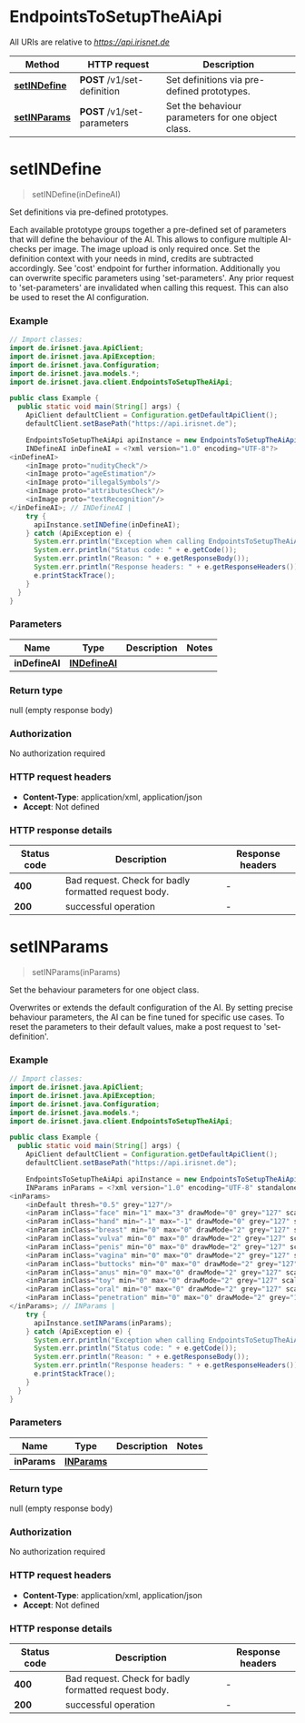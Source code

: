 # EndpointsToSetupTheAiApi

All URIs are relative to *https://api.irisnet.de*

Method | HTTP request | Description
------------- | ------------- | -------------
[**setINDefine**](EndpointsToSetupTheAiApi.md#setINDefine) | **POST** /v1/set-definition | Set definitions via pre-defined prototypes.
[**setINParams**](EndpointsToSetupTheAiApi.md#setINParams) | **POST** /v1/set-parameters | Set the behaviour parameters for one object class.


<a name="setINDefine"></a>
# **setINDefine**
> setINDefine(inDefineAI)

Set definitions via pre-defined prototypes.

Each available prototype groups together a pre-defined set of parameters that will define the behaviour of the AI. This allows to configure multiple AI-checks per image. The image upload is only required once. Set the definition context with your needs in mind, credits are subtracted accordingly. See &#39;cost&#39; endpoint for further information. Additionally you can overwrite specific parameters using &#39;set-parameters&#39;. Any prior request to &#39;set-parameters&#39; are invalidated when calling this request. This can also be used to reset the AI configuration.

### Example
```java
// Import classes:
import de.irisnet.java.ApiClient;
import de.irisnet.java.ApiException;
import de.irisnet.java.Configuration;
import de.irisnet.java.models.*;
import de.irisnet.java.client.EndpointsToSetupTheAiApi;

public class Example {
  public static void main(String[] args) {
    ApiClient defaultClient = Configuration.getDefaultApiClient();
    defaultClient.setBasePath("https://api.irisnet.de");

    EndpointsToSetupTheAiApi apiInstance = new EndpointsToSetupTheAiApi(defaultClient);
    INDefineAI inDefineAI = <?xml version="1.0" encoding="UTF-8"?>
<inDefineAI>
	<inImage proto="nudityCheck"/>
	<inImage proto="ageEstimation"/>
	<inImage proto="illegalSymbols"/>
	<inImage proto="attributesCheck"/>
	<inImage proto="textRecognition"/>
</inDefineAI>; // INDefineAI | 
    try {
      apiInstance.setINDefine(inDefineAI);
    } catch (ApiException e) {
      System.err.println("Exception when calling EndpointsToSetupTheAiApi#setINDefine");
      System.err.println("Status code: " + e.getCode());
      System.err.println("Reason: " + e.getResponseBody());
      System.err.println("Response headers: " + e.getResponseHeaders());
      e.printStackTrace();
    }
  }
}
```

### Parameters

Name | Type | Description  | Notes
------------- | ------------- | ------------- | -------------
 **inDefineAI** | [**INDefineAI**](INDefineAI.md)|  |

### Return type

null (empty response body)

### Authorization

No authorization required

### HTTP request headers

 - **Content-Type**: application/xml, application/json
 - **Accept**: Not defined

### HTTP response details
| Status code | Description | Response headers |
|-------------|-------------|------------------|
**400** | Bad request. Check for badly formatted request body. |  -  |
**200** | successful operation |  -  |

<a name="setINParams"></a>
# **setINParams**
> setINParams(inParams)

Set the behaviour parameters for one object class.

Overwrites or extends the default configuration of the AI. By setting precise behaviour parameters, the AI can be fine tuned for specific use cases. To reset the parameters to their default values, make a post request to &#39;set-definition&#39;.

### Example
```java
// Import classes:
import de.irisnet.java.ApiClient;
import de.irisnet.java.ApiException;
import de.irisnet.java.Configuration;
import de.irisnet.java.models.*;
import de.irisnet.java.client.EndpointsToSetupTheAiApi;

public class Example {
  public static void main(String[] args) {
    ApiClient defaultClient = Configuration.getDefaultApiClient();
    defaultClient.setBasePath("https://api.irisnet.de");

    EndpointsToSetupTheAiApi apiInstance = new EndpointsToSetupTheAiApi(defaultClient);
    INParams inParams = <?xml version="1.0" encoding="UTF-8" standalone="yes"?>
<inParams>
	<inDefault thresh="0.5" grey="127"/>
	<inParam inClass="face" min="1" max="3" drawMode="0" grey="127" scale="1.0" severity="100"/>
	<inParam inClass="hand" min="-1" max="-1" drawMode="0" grey="127" scale="1.0" severity="100"/>
	<inParam inClass="breast" min="0" max="0" drawMode="2" grey="127" scale="1.0" severity="100"/>
	<inParam inClass="vulva" min="0" max="0" drawMode="2" grey="127" scale="1.0" severity="100"/>
	<inParam inClass="penis" min="0" max="0" drawMode="2" grey="127" scale="1.0" severity="100"/>
	<inParam inClass="vagina" min="0" max="0" drawMode="2" grey="127" scale="1.0" severity="100"/>
	<inParam inClass="buttocks" min="0" max="0" drawMode="2" grey="127" scale="1.0" severity="100"/>
	<inParam inClass="anus" min="0" max="0" drawMode="2" grey="127" scale="1.0" severity="100"/>
	<inParam inClass="toy" min="0" max="0" drawMode="2" grey="127" scale="1.0" severity="100"/>
	<inParam inClass="oral" min="0" max="0" drawMode="2" grey="127" scale="1.0" severity="100"/>
	<inParam inClass="penetration" min="0" max="0" drawMode="2" grey="127" scale="1.0" severity="100"/>
</inParams>; // INParams | 
    try {
      apiInstance.setINParams(inParams);
    } catch (ApiException e) {
      System.err.println("Exception when calling EndpointsToSetupTheAiApi#setINParams");
      System.err.println("Status code: " + e.getCode());
      System.err.println("Reason: " + e.getResponseBody());
      System.err.println("Response headers: " + e.getResponseHeaders());
      e.printStackTrace();
    }
  }
}
```

### Parameters

Name | Type | Description  | Notes
------------- | ------------- | ------------- | -------------
 **inParams** | [**INParams**](INParams.md)|  |

### Return type

null (empty response body)

### Authorization

No authorization required

### HTTP request headers

 - **Content-Type**: application/xml, application/json
 - **Accept**: Not defined

### HTTP response details
| Status code | Description | Response headers |
|-------------|-------------|------------------|
**400** | Bad request. Check for badly formatted request body. |  -  |
**200** | successful operation |  -  |

